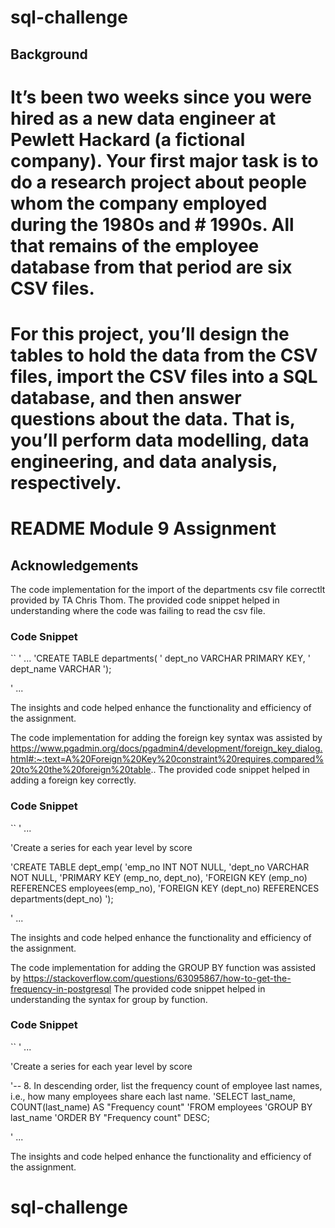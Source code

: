# sql-challenge

## Background
# It’s been two weeks since you were hired as a new data engineer at Pewlett Hackard (a fictional company). Your first major task is to do a research project about people whom the company employed during the 1980s and # 1990s. All that remains of the employee database from that period are six CSV files.

# For this project, you’ll design the tables to hold the data from the CSV files, import the CSV files into a SQL database, and then answer questions about the data. That is, you’ll perform data modelling, data engineering, and data analysis, respectively.


# README Module 9 Assignment
## Acknowledgements

The code implementation for the import of the departments csv file correctlt provided by TA Chris Thom. The provided code snippet helped in understanding where the code was failing to read the csv file.

### Code Snippet

``
' ...
'CREATE TABLE departments(
'	dept_no VARCHAR PRIMARY KEY,
'	dept_name VARCHAR
');

' ...


The insights and code helped enhance the functionality and efficiency of the assignment. 

The code implementation for adding the foreign key syntax was assisted by https://www.pgadmin.org/docs/pgadmin4/development/foreign_key_dialog.html#:~:text=A%20Foreign%20Key%20constraint%20requires,compared%20to%20the%20foreign%20table.. The provided code snippet helped in adding a foreign key correctly.

### Code Snippet

``
' ...

'Create a series for each year level  by score

'CREATE TABLE dept_emp(
	'emp_no INT NOT NULL,
	'dept_no VARCHAR NOT NULL,
	'PRIMARY KEY (emp_no, dept_no),
	'FOREIGN KEY (emp_no) REFERENCES employees(emp_no),
	'FOREIGN KEY (dept_no) REFERENCES departments(dept_no)
');

' ...

The insights and code helped enhance the functionality and efficiency of the assignment. 

The code implementation for adding the GROUP BY function was assisted by https://stackoverflow.com/questions/63095867/how-to-get-the-frequency-in-postgresql The provided code snippet helped in understanding the syntax for group by function.

### Code Snippet

``
' ...

'Create a series for each year level  by score

'-- 8. In descending order, list the frequency count of employee last names, i.e., how many employees share each last name.
'SELECT last_name, COUNT(last_name) AS "Frequency count"
'FROM employees
'GROUP BY last_name
'ORDER BY "Frequency count" DESC;

' ...

The insights and code helped enhance the functionality and efficiency of the assignment. 

# sql-challenge
